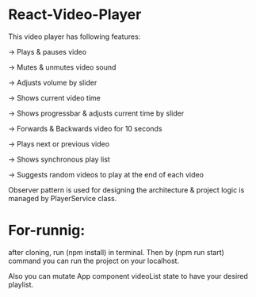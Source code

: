 # React-Video-Player
This video player has following features:

-> Plays & pauses video

-> Mutes & unmutes video sound

-> Adjusts volume by slider

-> Shows current video time

-> Shows progressbar & adjusts current time by slider

-> Forwards & Backwards video for 10 seconds

-> Plays next or previous video

-> Shows synchronous play list

-> Suggests random videos to play at the end of each video

Observer pattern is used for designing the architecture & project logic is managed by PlayerService class.

# For-runnig:

after cloning, run (npm install) in terminal. Then by (npm run start) command you can run the project on your localhost.

Also you can mutate App component videoList state to have your desired playlist.
